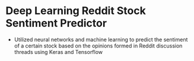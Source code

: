 # Deep Learning Reddit Stock Sentiment Predictor
*   Utilized neural networks and machine learning to predict the sentiment of a certain stock based on the opinions formed in Reddit discussion threads using Keras and Tensorflow
